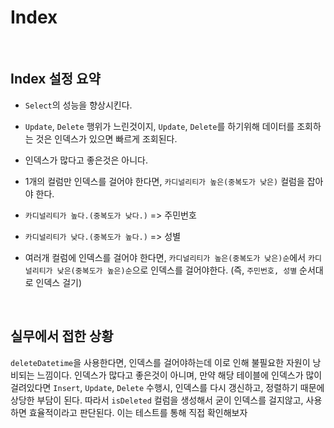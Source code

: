 # Index

<br>

## Index 설정 요약

- `Select`의 성능을 향상시킨다.

- `Update`, `Delete` 행위가 느린것이지, `Update`, `Delete`를 하기위해 데이터를 조회하는 것은 인덱스가 있으면 빠르게 조회된다.

- 인덱스가 많다고 좋은것은 아니다.

- 1개의 컬럼만 인덱스를 걸어야 한다면, `카디널리티가 높은(중복도가 낮은)` 컬럼을 잡아야 한다.

- `카디널리티가 높다.(중복도가 낮다.)` => 주민번호

- `카디널리티가 낮다.(중복도가 높다.)` => 성별

- 여러개 컬럼에 인덱스를 걸어야 한다면, `카디널리티가 높은(중복도가 낮은)순`에서 `카디널리티가 낮은(중복도가 높은)순`으로 인덱스를 걸어야한다. (즉, `주민번호, 성별` 순서대로 인덱스 걸기)

<br>

## 실무에서 접한 상황

`deleteDatetime`을 사용한다면, 인덱스를 걸어야하는데 이로 인해 불필요한 자원이 낭비되는 느낌이다. 인덱스가 많다고 좋은것이 아니며, 만약 해당 테이블에 인덱스가 많이 걸려있다면 `Insert`, `Update`, `Delete` 수행시, 인덱스를 다시 갱신하고, 정렬하기 때문에 상당한 부담이 된다. 따라서 `isDeleted` 컬럼을 생성해서 굳이 인덱스를 걸지않고, 사용하면 효율적이라고 판단된다. 이는 테스트를 통해 직접 확인해보자
